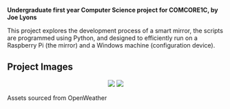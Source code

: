 **Undergraduate first year Computer Science project for COMCORE1C, by Joe Lyons**

This project explores the development process of a smart mirror, the scripts are programmed using Python, and designed to efficiently run on a Raspberry Pi (the mirror) and a Windows machine (configuration device).

<p align="center">
  <h2>Project Images</h2>
</p>



<p align="center">
  <img src="https://github.com/Numb11/Magic_Mirror_PI/assets/87945079/9ae5a13f-aae1-4695-892d-3649e209ba1f" />
  <img src="https://github.com/Numb11/Magic_Mirror_PI/assets/87945079/e7126bbc-d6cd-42e7-a061-6f1b1249d3f8" />
</p>


Assets sourced from OpenWeather
